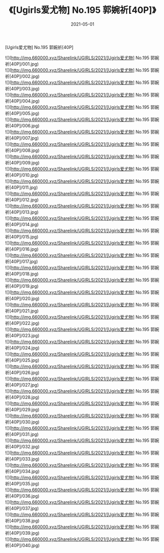 ﻿---
layout: post
title:  《[Ugirls爱尤物] No.195 郭婉祈[40P]》
date:   2021-05-01
img: http://img.660000.xyz/Sharelink/UGIRLS/2021/[Ugirls爱尤物] No.195 郭婉祈[40P]/000.jpg
categories: [美女, 清纯, 唯美]
---

[Ugirls爱尤物] No.195 郭婉祈[40P]

  ![](http://img.660000.xyz/Sharelink/UGIRLS/2021/[Ugirls爱尤物] No.195 郭婉祈[40P]/001.jpg) <br> ![](http://img.660000.xyz/Sharelink/UGIRLS/2021/[Ugirls爱尤物] No.195 郭婉祈[40P]/002.jpg) <br> ![](http://img.660000.xyz/Sharelink/UGIRLS/2021/[Ugirls爱尤物] No.195 郭婉祈[40P]/003.jpg) <br> ![](http://img.660000.xyz/Sharelink/UGIRLS/2021/[Ugirls爱尤物] No.195 郭婉祈[40P]/004.jpg) <br> ![](http://img.660000.xyz/Sharelink/UGIRLS/2021/[Ugirls爱尤物] No.195 郭婉祈[40P]/005.jpg) <br> ![](http://img.660000.xyz/Sharelink/UGIRLS/2021/[Ugirls爱尤物] No.195 郭婉祈[40P]/006.jpg) <br> ![](http://img.660000.xyz/Sharelink/UGIRLS/2021/[Ugirls爱尤物] No.195 郭婉祈[40P]/007.jpg) <br> ![](http://img.660000.xyz/Sharelink/UGIRLS/2021/[Ugirls爱尤物] No.195 郭婉祈[40P]/008.jpg) <br> ![](http://img.660000.xyz/Sharelink/UGIRLS/2021/[Ugirls爱尤物] No.195 郭婉祈[40P]/009.jpg) <br> ![](http://img.660000.xyz/Sharelink/UGIRLS/2021/[Ugirls爱尤物] No.195 郭婉祈[40P]/010.jpg) <br> ![](http://img.660000.xyz/Sharelink/UGIRLS/2021/[Ugirls爱尤物] No.195 郭婉祈[40P]/011.jpg) <br> ![](http://img.660000.xyz/Sharelink/UGIRLS/2021/[Ugirls爱尤物] No.195 郭婉祈[40P]/012.jpg) <br> ![](http://img.660000.xyz/Sharelink/UGIRLS/2021/[Ugirls爱尤物] No.195 郭婉祈[40P]/013.jpg) <br> ![](http://img.660000.xyz/Sharelink/UGIRLS/2021/[Ugirls爱尤物] No.195 郭婉祈[40P]/014.jpg) <br> ![](http://img.660000.xyz/Sharelink/UGIRLS/2021/[Ugirls爱尤物] No.195 郭婉祈[40P]/015.jpg) <br> ![](http://img.660000.xyz/Sharelink/UGIRLS/2021/[Ugirls爱尤物] No.195 郭婉祈[40P]/016.jpg) <br> ![](http://img.660000.xyz/Sharelink/UGIRLS/2021/[Ugirls爱尤物] No.195 郭婉祈[40P]/017.jpg) <br> ![](http://img.660000.xyz/Sharelink/UGIRLS/2021/[Ugirls爱尤物] No.195 郭婉祈[40P]/018.jpg) <br> ![](http://img.660000.xyz/Sharelink/UGIRLS/2021/[Ugirls爱尤物] No.195 郭婉祈[40P]/019.jpg) <br> ![](http://img.660000.xyz/Sharelink/UGIRLS/2021/[Ugirls爱尤物] No.195 郭婉祈[40P]/020.jpg) <br> ![](http://img.660000.xyz/Sharelink/UGIRLS/2021/[Ugirls爱尤物] No.195 郭婉祈[40P]/021.jpg) <br> ![](http://img.660000.xyz/Sharelink/UGIRLS/2021/[Ugirls爱尤物] No.195 郭婉祈[40P]/022.jpg) <br> ![](http://img.660000.xyz/Sharelink/UGIRLS/2021/[Ugirls爱尤物] No.195 郭婉祈[40P]/023.jpg) <br> ![](http://img.660000.xyz/Sharelink/UGIRLS/2021/[Ugirls爱尤物] No.195 郭婉祈[40P]/024.jpg) <br> ![](http://img.660000.xyz/Sharelink/UGIRLS/2021/[Ugirls爱尤物] No.195 郭婉祈[40P]/025.jpg) <br> ![](http://img.660000.xyz/Sharelink/UGIRLS/2021/[Ugirls爱尤物] No.195 郭婉祈[40P]/026.jpg) <br> ![](http://img.660000.xyz/Sharelink/UGIRLS/2021/[Ugirls爱尤物] No.195 郭婉祈[40P]/027.jpg) <br> ![](http://img.660000.xyz/Sharelink/UGIRLS/2021/[Ugirls爱尤物] No.195 郭婉祈[40P]/028.jpg) <br> ![](http://img.660000.xyz/Sharelink/UGIRLS/2021/[Ugirls爱尤物] No.195 郭婉祈[40P]/029.jpg) <br> ![](http://img.660000.xyz/Sharelink/UGIRLS/2021/[Ugirls爱尤物] No.195 郭婉祈[40P]/030.jpg) <br> ![](http://img.660000.xyz/Sharelink/UGIRLS/2021/[Ugirls爱尤物] No.195 郭婉祈[40P]/031.jpg) <br> ![](http://img.660000.xyz/Sharelink/UGIRLS/2021/[Ugirls爱尤物] No.195 郭婉祈[40P]/032.jpg) <br> ![](http://img.660000.xyz/Sharelink/UGIRLS/2021/[Ugirls爱尤物] No.195 郭婉祈[40P]/033.jpg) <br> ![](http://img.660000.xyz/Sharelink/UGIRLS/2021/[Ugirls爱尤物] No.195 郭婉祈[40P]/034.jpg) <br> ![](http://img.660000.xyz/Sharelink/UGIRLS/2021/[Ugirls爱尤物] No.195 郭婉祈[40P]/035.jpg) <br> ![](http://img.660000.xyz/Sharelink/UGIRLS/2021/[Ugirls爱尤物] No.195 郭婉祈[40P]/036.jpg) <br> ![](http://img.660000.xyz/Sharelink/UGIRLS/2021/[Ugirls爱尤物] No.195 郭婉祈[40P]/037.jpg) <br> ![](http://img.660000.xyz/Sharelink/UGIRLS/2021/[Ugirls爱尤物] No.195 郭婉祈[40P]/038.jpg) <br> ![](http://img.660000.xyz/Sharelink/UGIRLS/2021/[Ugirls爱尤物] No.195 郭婉祈[40P]/039.jpg) <br> ![](http://img.660000.xyz/Sharelink/UGIRLS/2021/[Ugirls爱尤物] No.195 郭婉祈[40P]/040.jpg) <br>